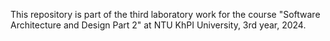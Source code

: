 This repository is part of the third laboratory work for the course "Software Architecture and Design Part 2" at NTU KhPI University, 3rd year, 2024.
